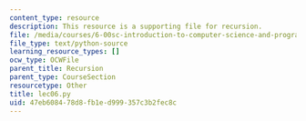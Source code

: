 ```yaml
---
content_type: resource
description: This resource is a supporting file for recursion.
file: /media/courses/6-00sc-introduction-to-computer-science-and-programming-spring-2011/47eb608478d8fb1ed999357c3b2fec8c_lec06.py
file_type: text/python-source
learning_resource_types: []
ocw_type: OCWFile
parent_title: Recursion
parent_type: CourseSection
resourcetype: Other
title: lec06.py
uid: 47eb6084-78d8-fb1e-d999-357c3b2fec8c
---
```

